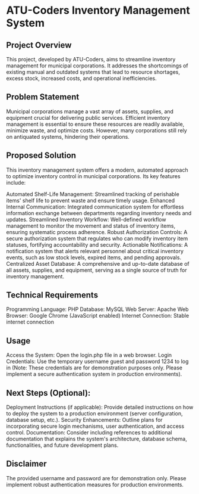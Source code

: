 # ATU-Coders Inventory Management System

## Project Overview

This project, developed by ATU-Coders, aims to streamline inventory management for municipal corporations. It addresses the shortcomings of existing manual and outdated systems that lead to resource shortages, excess stock, increased costs, and operational inefficiencies.

## Problem Statement

Municipal corporations manage a vast array of assets, supplies, and equipment crucial for delivering public services. Efficient inventory management is essential to ensure these resources are readily available, minimize waste, and optimize costs. However, many corporations still rely on antiquated systems, hindering their operations.

## Proposed Solution

This inventory management system offers a modern, automated approach to optimize inventory control in municipal corporations. Its key features include:

Automated Shelf-Life Management: Streamlined tracking of perishable items' shelf life to prevent waste and ensure timely usage.
Enhanced Internal Communication: Integrated communication system for effortless information exchange between departments regarding inventory needs and updates.
Streamlined Inventory Workflow: Well-defined workflow management to monitor the movement and status of inventory items, ensuring systematic process adherence.
Robust Authorization Controls: A secure authorization system that regulates who can modify inventory item statuses, fortifying accountability and security.
Actionable Notifications: A notification system that alerts relevant personnel about critical inventory events, such as low stock levels, expired items, and pending approvals.
Centralized Asset Database: A comprehensive and up-to-date database of all assets, supplies, and equipment, serving as a single source of truth for inventory management.
## Technical Requirements

Programming Language: PHP
Database: MySQL
Web Server: Apache
Web Browser: Google Chrome (JavaScript enabled)
Internet Connection: Stable internet connection
## Usage

Access the System: Open the login.php file in a web browser.
Login Credentials: Use the temporary username guest and password 1234 to log in (Note: These credentials are for demonstration purposes only. Please implement a secure authentication system in production environments).
## Next Steps (Optional):

Deployment Instructions (if applicable): Provide detailed instructions on how to deploy the system to a production environment (server configuration, database setup, etc.).
Security Enhancements: Outline plans for incorporating secure login mechanisms, user authentication, and access control.
Documentation: Consider including references to additional documentation that explains the system's architecture, database schema, functionalities, and future development plans.
## Disclaimer

The provided username and password are for demonstration only. Please implement robust authentication measures for production environments.
